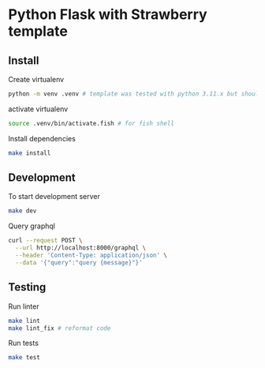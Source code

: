 # Python Flask with Strawberry template

## Install

Create virtualenv

```bash
python -m venv .venv # template was tested with python 3.11.x but should work with version that supports ASGI
```

activate virtualenv

```bash
source .venv/bin/activate.fish # for fish shell
```

Install dependencies

```bash
make install
```

## Development

To start development server

```bash
make dev
```

Query graphql

```bash
curl --request POST \
  --url http://localhost:8000/graphql \
  --header 'Content-Type: application/json' \
  --data '{"query":"query {message}"}'
```

## Testing

Run linter

```bash
make lint
make lint_fix # reformat code
```

Run tests

```bash
make test

```
